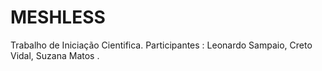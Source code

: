 # MESHLESS

Trabalho de Iniciação Cientifica. 
Participantes : Leonardo Sampaio,
		Creto Vidal,
		Suzana Matos .
